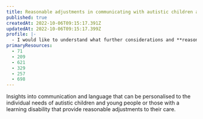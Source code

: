 ```yaml
---
title: Reasonable adjustments in communicating with autistic children and young people or those with a learning disability
published: true
createdAt: 2022-10-06T09:15:17.391Z
updatedAt: 2022-10-06T09:15:17.399Z
profile: |-
  - I would like to understand what further considerations and **reasonable adjustments** I can make when **communicating** with autistic children and young people or those with a learning disability within my department.
primaryResources:
  - 71
  - 209
  - 621
  - 329
  - 257
  - 698
---
```

Insights into communication and language that can be personalised to the individual needs of autistic children and young people or those with a learning disability that provide reasonable adjustments to their care.
